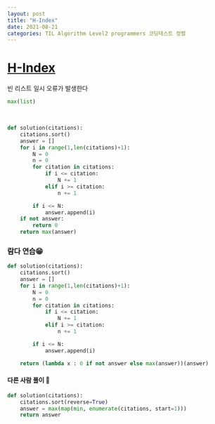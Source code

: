```yaml
---
layout: post
title: "H-Index"
date: 2021-08-21
categories: TIL Algorithm Level2 programmers 코딩테스트 정렬
---
```


# [H-Index](https://programmers.co.kr/learn/courses/30/lessons/42747)

빈 리스트 일시 오류가 발생한다

```python
max(list)
```

<br/>

```python
def solution(citations):
    citations.sort()
    answer = []
    for i in range(1,len(citations)+1):
        N = 0
        n = 0
        for citation in citations:
            if i <= citation:
                N += 1
            elif i >= citation:
                n += 1

        if i <= N:
            answer.append(i)
    if not answer:
        return 0
    return max(answer)
```

### 람다 연습😁

```python
def solution(citations):
    citations.sort()
    answer = []
    for i in range(1,len(citations)+1):
        N = 0
        n = 0
        for citation in citations:
            if i <= citation:
                N += 1
            elif i >= citation:
                n += 1

        if i <= N:
            answer.append(i)

    return (lambda x : 0 if not answer else max(answer))(answer)
```

#### 다른 사람 풀이 👀

```python
def solution(citations):
    citations.sort(reverse=True)
    answer = max(map(min, enumerate(citations, start=1)))
    return answer
```
